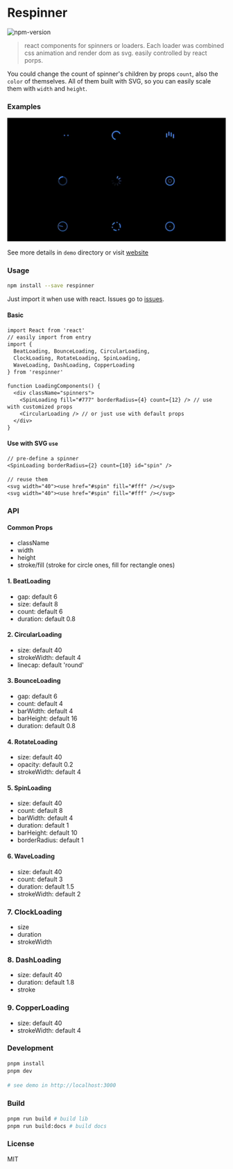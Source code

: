 # Respinner
![npm-version](https://img.shields.io/npm/v/respinner.svg?style=flat-square)

> react components for spinners or loaders. Each loader was combined css animation and render dom as svg.
easily controlled by react porps.

You could change the count of spinner's children by props `count`, also the `color` of themselves. All of them built with SVG, so you can easily scale them with `width` and `height`.

### Examples

![demo](https://raw.githubusercontent.com/huozhi/respinner/main/docs/public/respinner.gif)

See more details in `demo` directory or visit [website](https://respinner.vercel.app/)

### Usage

```sh
npm install --save respinner
```

Just import it when use with react. Issues go to [issues](https://github.com/huozhi/respinner/issues).

#### Basic

```tsx
import React from 'react'
// easily import from entry
import {
  BeatLoading, BounceLoading, CircularLoading,
  ClockLoading, RotateLoading, SpinLoading,
  WaveLoading, DashLoading, CopperLoading
} from 'respinner'

function LoadingComponents() {
  <div className="spinners">
    <SpinLoading fill="#777" borderRadius={4} count={12} /> // use with customized props
    <CircularLoading /> // or just use with default props
  </div>
}
```

#### Use with SVG `use`

```tsx
// pre-define a spinner
<SpinLoading borderRadius={2} count={10} id="spin" />

// reuse them
<svg width="40"><use href="#spin" fill="#fff" /></svg>
<svg width="40"><use href="#spin" fill="#fff" /></svg>
```

### API

#### Common Props

- className
- width
- height
- stroke/fill (stroke for circle ones, fill for rectangle ones)

#### 1. BeatLoading

- gap: default 6
- size: default 8
- count: default 6
- duration: default 0.8

#### 2. CircularLoading

- size: default 40
- strokeWidth: default 4
- linecap: default 'round'

#### 3. BounceLoading

- gap: default 6
- count: default 4
- barWidth: default 4
- barHeight: default 16
- duration: default 0.8

#### 4. RotateLoading

- size: default 40
- opacity: default 0.2
- strokeWidth: default 4

#### 5. SpinLoading

- size: default 40
- count: default 8
- barWidth: default 4
- duration: default 1
- barHeight: default 10
- borderRadius: default 1

#### 6. WaveLoading

- size: default 40
- count: default 3
- duration: default 1.5
- strokeWidth: default 2

### 7. ClockLoading

- size
- duration
- strokeWidth

### 8. DashLoading

- size: default 40
- duration: default 1.8
- stroke

### 9. CopperLoading

- size: default 40
- strokeWidth: default 4

### Development

```sh
pnpm install
pnpm dev

# see demo in http://localhost:3000
```

### Build

```sh
pnpm run build # build lib
pnpm run build:docs # build docs
```

### License

MIT